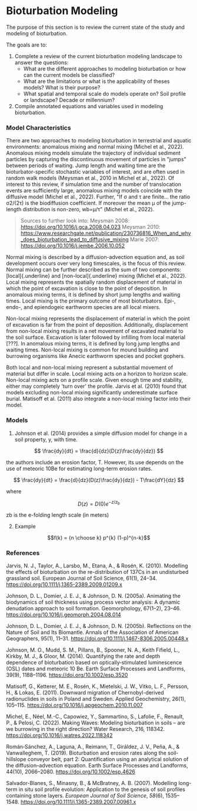 # Bioturbation Modeling



The purpose of this section is to review the current state of the study and modeling of bioturbation.

The goals are to:

1.  Complete a review of the current bioturbation modeling landscape to answer the questions:
    -   What are the different approaches to modeling bioturbation or how can the current models be classified?
    -   What are the limitations or what is the applicability of theses models? What is their purpose?
    -   What spatial and temporal scale do models operate on? Soil profile or landscape? Decade or millennium?
2.  Compile annotated equations and variables used in modeling bioturbation.

### Model Characteristics

There are two approaches to modeling bioturbation in terrestrial and aquatic environments: anomalous mixing and normal mixing (Michel et al., 2022). Anomalous mixing models simulate the trajectory of individual sediment particles by capturing the discontinuous movement of particles in "jumps" between periods of waiting. Jump length and waiting time are the bioturbator-specific stochastic variables of interest, and are often used in random walk models (Meysman et al., 2010 in Michel et al., 2022). Of interest to this review, if simulation time and the number of translocation events are sufficiently large, anomalous mixing models coincide with the diffusive model (Michel et al., 2022). Further, "If σ and τ are finite... the ratio σ2/(2τ) is the biodiffusion coefficient. If moreover the mean μ of the jump-length distribution is non-zero, wb=μ/τ" (Michel et al., 2022).

> Sources to further look into: Meysman 2008: <https://doi.org/10.1016/j.gca.2008.04.023> Meysman 2010: <https://www.researchgate.net/publication/230736816_When_and_why_does_bioturbation_lead_to_diffusive_mixing> Marie 2007: <https://doi.org/10.1016/j.jembe.2006.10.052>

Normal mixing is described by a diffusion-advection equation and, as soil development occurs over very long timescales, is the focus of this review. Normal mixing can be further described as the sum of two components: [local]{.underline} and [non-local]{.underline} mixing (Michel et al., 2022). Local mixing represents the spatially random displacement of material in which the point of excavation is close to the point of deposition. In anomalous mixing terms, it is defined by short jump lengths and waiting times. Local mixing is the primary outcome of most bioturbators. Epi-, endo-, and epiendogeic earthworm species are all local mixers.

Non-local mixing represents the displacement of material in which the point of excavation is far from the point of deposition. Additionally, displacement from non-local mixing results in a net movement of excavated material to the soil surface. Excavation is later followed by infilling from local material [???]. In anomalous mixing terms, it is defined by long jump lengths and waiting times. Non-local mixing is common for mound building and burrowing organisms like Anecic earthworm species and pocket gophers.

Both local and non-local mixing represent a substantial movement of material but differ in scale. Local mixing acts on a horizon to horizon scale. Non-local mixing acts on a profile scale. Given enough time and stability, either may completely 'turn over' the profile. Jarvis et al. (2010) found that models excluding non-local mixing significantly underestimate surface burial. Matisoff et al. (2011) also integrate a non-local mixing factor into their model.

### Models

1.  Johnson et al. (2014) provides a simple diffusion model for change in a soil property, y, with time.

$$
\frac{dy}{dt} = \frac{d}{dz}(D(z)\frac{dy}{dz})
$$

the authors include an erosion factor, T. However, its use depends on the use of meteoric 10Be for estimating long-term erosion rates.

$$ \frac{dy}{dt} = \frac{d}{dz}(D(z)\frac{dy}{dz}) - T\frac{dY}{dz} $$

where

$$
D(z) = D(0)e^{-z/z_{b}}
$$

zb is the e-folding length scale (in meters)

2.  Example

$$f(k) = {n \choose k} p^{k} (1-p)^{n-k}$$

### References

Jarvis, N. J., Taylor, A., Larsbo, M., Etana, A., & Rosén, K. (2010). Modelling the effects of bioturbation on the re-distribution of 137Cs in an undisturbed grassland soil. European Journal of Soil Science, 61(1), 24–34. <https://doi.org/10.1111/j.1365-2389.2009.01209.x>

Johnson, D. L., Domier, J. E. J., & Johnson, D. N. (2005a). Animating the biodynamics of soil thickness using process vector analysis: A dynamic denudation approach to soil formation. Geomorphology, 67(1–2), 23–46. <https://doi.org/10.1016/j.geomorph.2004.08.014>

Johnson, D. L., Domier, J. E. J., & Johnson, D. N. (2005b). Reflections on the Nature of Soil and Its Biomantle. Annals of the Association of American Geographers, 95(1), 11–31. <https://doi.org/10.1111/j.1467-8306.2005.00448.x>

Johnson, M. O., Mudd, S. M., Pillans, B., Spooner, N. A., Keith Fifield, L., Kirkby, M. J., & Gloor, M. (2014). Quantifying the rate and depth dependence of bioturbation based on optically‐stimulated luminescence (OSL) dates and meteoric 10 Be. Earth Surface Processes and Landforms, 39(9), 1188–1196. <https://doi.org/10.1002/esp.3520>

Matisoff, G., Ketterer, M. E., Rosén, K., Mietelski, J. W., Vitko, L. F., Persson, H., & Lokas, E. (2011). Downward migration of Chernobyl-derived radionuclides in soils in Poland and Sweden. Applied Geochemistry, 26(1), 105–115. <https://doi.org/10.1016/j.apgeochem.2010.11.007>

Michel, E., Néel, M.-C., Capowiez, Y., Sammartino, S., Lafolie, F., Renault, P., & Pelosi, C. (2022). Making Waves: Modeling bioturbation in soils – are we burrowing in the right direction? Water Research, 216, 118342. <https://doi.org/10.1016/j.watres.2022.118342>

Román‐Sánchez, A., Laguna, A., Reimann, T., Giráldez, J. V., Peña, A., & Vanwalleghem, T. (2019). Bioturbation and erosion rates along the soil‐hillslope conveyor belt, part 2: Quantification using an analytical solution of the diffusion–advection equation. Earth Surface Processes and Landforms, 44(10), 2066–2080. <https://doi.org/10.1002/esp.4626>

Salvador-Blanes, S., Minasny, B., & McBratney, A. B. (2007). Modelling long-term in situ soil profile evolution: Application to the genesis of soil profiles containing stone layers. *European Journal of Soil Science*, *58*(6), 1535–1548. <https://doi.org/10.1111/j.1365-2389.2007.00961.x>
